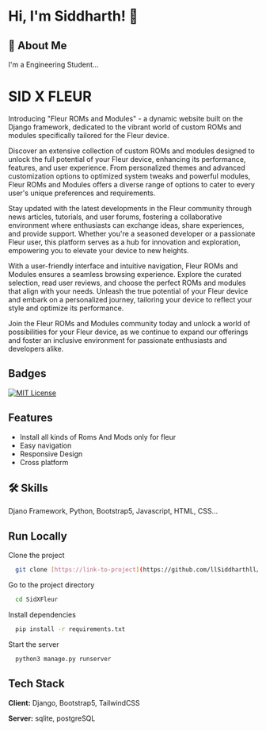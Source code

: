 
# Hi, I'm Siddharth! 👋


## 🚀 About Me
I'm a Engineering Student...


# SID X FLEUR

Introducing "Fleur ROMs and Modules" - a dynamic website built on the Django framework, dedicated to the vibrant world of custom ROMs and modules specifically tailored for the Fleur device. 

Discover an extensive collection of custom ROMs and modules designed to unlock the full potential of your Fleur device, enhancing its performance, features, and user experience. From personalized themes and advanced customization options to optimized system tweaks and powerful modules, Fleur ROMs and Modules offers a diverse range of options to cater to every user's unique preferences and requirements.

Stay updated with the latest developments in the Fleur community through news articles, tutorials, and user forums, fostering a collaborative environment where enthusiasts can exchange ideas, share experiences, and provide support. Whether you're a seasoned developer or a passionate Fleur user, this platform serves as a hub for innovation and exploration, empowering you to elevate your device to new heights.

With a user-friendly interface and intuitive navigation, Fleur ROMs and Modules ensures a seamless browsing experience. Explore the curated selection, read user reviews, and choose the perfect ROMs and modules that align with your needs. Unleash the true potential of your Fleur device and embark on a personalized journey, tailoring your device to reflect your style and optimize its performance.

Join the Fleur ROMs and Modules community today and unlock a world of possibilities for your Fleur device, as we continue to expand our offerings and foster an inclusive environment for passionate enthusiasts and developers alike.
## Badges



[![MIT License](https://img.shields.io/badge/License-MIT-green.svg)](https://choosealicense.com/licenses/mit/)

## Features

- Install all kinds of Roms And Mods only for fleur
- Easy navigation
- Responsive Design
- Cross platform


## 🛠 Skills
Djano Framework, Python, Bootstrap5, Javascript, HTML, CSS...

## Run Locally

Clone the project

```bash
  git clone [https://link-to-project](https://github.com/llSiddharthll/SidXFleur.git)
```

Go to the project directory

```bash
  cd SidXFleur
```

Install dependencies

```bash
  pip install -r requirements.txt
```

Start the server

```bash
  python3 manage.py runserver
```


## Tech Stack

**Client:** Django, Bootstrap5, TailwindCSS

**Server:** sqlite, postgreSQL

